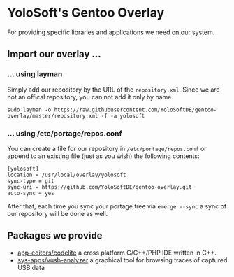 # YoloSoft's Gentoo Overlay

For providing specific libraries and applications we need on our system.


## Import our overlay ...

### ... using layman

Simply add our repository by the URL of the `repository.xml`. Since we are not an offical repository, you can not add it only by name.

```
sudo layman -o https://raw.githubusercontent.com/YoloSoftDE/gentoo-overlay/master/repository.xml -f -a yolosoft
```

### ... using /etc/portage/repos.conf

You can create a file for our repository in `/etc/portage/repos.conf` or append to an existing file (just as you wish) the following contents:

```
[yolosoft]
location = /usr/local/overlay/yolosoft
sync-type = git
sync-uri = https://github.com/YoloSoftDE/gentoo-overlay.git
auto-sync = yes
```

After that, each time you sync your portage tree via `emerge --sync` a sync of our repository will be done as well.

## Packages we provide

* [app-editors/codelite](http://codelite.org/) a cross platform C/C++/PHP IDE written in C++.
* [sys-apps/vusb-analyzer](http://vusb-analyzer.sourceforge.net) a graphical tool for browsing traces of captured USB data
